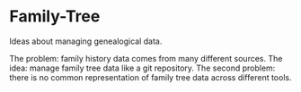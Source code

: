 # Family-Tree
Ideas about managing genealogical data.

The problem: family history data comes from many different sources.
The idea: manage family tree data like a git repository.
The second problem: there is no common representation of family tree data across different tools.
